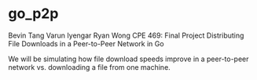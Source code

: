 # go_p2p
Bevin Tang
Varun Iyengar
Ryan Wong
CPE 469: Final Project
Distributing File Downloads in a Peer-to-Peer Network in Go

We will be simulating how file download speeds improve in a peer-to-peer network vs. downloading a file from one machine.


